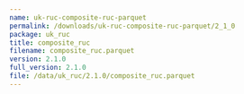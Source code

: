 ```yaml
---
name: uk-ruc-composite-ruc-parquet
permalink: /downloads/uk-ruc-composite-ruc-parquet/2_1_0
package: uk_ruc
title: composite_ruc
filename: composite_ruc.parquet
version: 2.1.0
full_version: 2.1.0
file: /data/uk_ruc/2.1.0/composite_ruc.parquet
---
```


